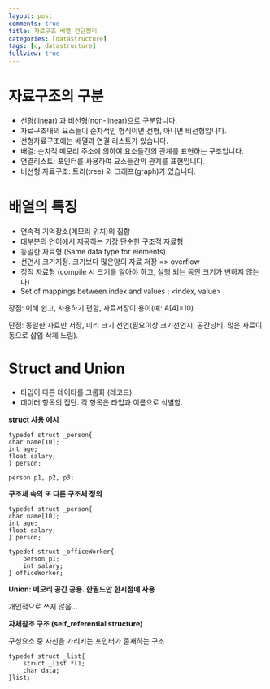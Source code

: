 ```yaml
---
layout: post
comments: true
title: 자료구조 배열 간단정리
categories: [datastructure]
tags: [c, datastructure]
fullview: true
---
```


# 자료구조의 구분

- 선형(linear) 과 비선형(non-linear)으로 구분합니다.
- 자료구조내의 요소들이 순차적인 형식이면 선형, 아니면 비선형입니다.
- 선형자료구조에는 배열과 연결 리스트가 있습니다.
- 배열: 순차적 메모리 주소에 의하여 요소들간의 관계를 표현하는 구조입니다.
- 연결리스트: 포인터를 사용하여 요소들간의 관계를 표현입니다.
- 비선형 자료구조: 트리(tree) 와 그래프(graph)가 있습니다.

# 배열의 특징

- 연속적 기억장소(메모리 위치)의 집합
- 대부분의 언어에서 제공하는 가장 단순한 구조적 자료형
- 동일한 자료형 (Same data type for elements)
- 선언시 크기지정. 크기보다 많은양의 자료 저장 => overflow
- 정적 자료형 (compile 시 크기를 알아야 하고, 실행 되는 동안 크기가 변하지 않는다)
- Set of mappings between index and values ; <index, value>

장점: 이해 쉽고, 사용하기 편함, 자료저장이 용이(예: A[4]=10)  

단점: 동일한 자료만 저장, 미리 크기 선언(필요이상 크기선언시, 공간낭비, 많은 자료이동으로 삽입 삭제 느림).
  
# Struct and Union

- 타입이 다른 데이타를 그룹화 (레코드)
- 데이터 항목의 집단. 각 항목은 타입과 이름으로 식별함.

**struct 사용 예시**

```
typedef struct _person{
char name[10];
int age;
float salary;
} person;

person p1, p2, p3;
```

**구조체 속의 또 다른 구조체 정의**

```
typedef struct _person{
char name[10];
int age;
float salary;
} person;

typedef struct _officeWorker{
    person p1;
    int salary;
} officeWorker;
```

**Union: 메모리 공간 공용. 한필드만 한시점에 사용**

개인적으로 쓰지 않음...  

**자체참조 구조 (self_referential structure)**

구성요소 중 자신을 가리키는 포인터가 존재하는 구조  

```
typedef struct _list{
    struct _list *l1;
    char data;
}list;
```